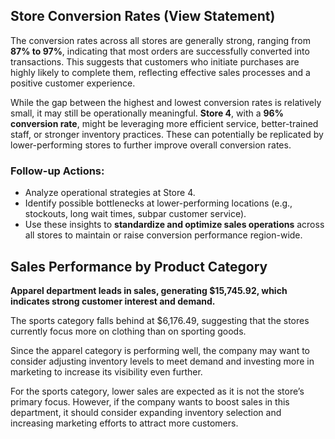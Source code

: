 ## Store Conversion Rates (View Statement)

The conversion rates across all stores are generally strong, ranging from **87% to 97%**, indicating that most orders are successfully converted into transactions. This suggests that customers who initiate purchases are highly likely to complete them, reflecting effective sales processes and a positive customer experience.

While the gap between the highest and lowest conversion rates is relatively small, it may still be operationally meaningful. **Store 4**, with a **96% conversion rate**, might be leveraging more efficient service, better-trained staff, or stronger inventory practices. These can potentially be replicated by lower-performing stores to further improve overall conversion rates.

### Follow-up Actions:
- Analyze operational strategies at Store 4.
- Identify possible bottlenecks at lower-performing locations (e.g., stockouts, long wait times, subpar customer service).
- Use these insights to **standardize and optimize sales operations** across all stores to maintain or raise conversion performance region-wide.

## Sales Performance by Product Category

**Apparel department leads in sales, generating $15,745.92, which indicates strong customer interest and demand.**

The sports category falls behind at $6,176.49, suggesting that the stores currently focus more on clothing than on sporting goods.

Since the apparel category is performing well, the company may want to consider adjusting inventory levels to meet demand and investing more in marketing to increase its visibility even further.

For the sports category, lower sales are expected as it is not the store’s primary focus. However, if the company wants to boost sales in this department, it should consider expanding inventory selection and increasing marketing efforts to attract more customers.
